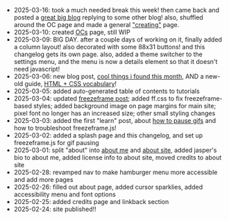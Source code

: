 - 2025-03-16: took a much needed break this week! then came back and posted a [great big blog](/blog/2025-03-16-from-scratch/) replying to some other blog! also, shuffled around the OC page and made a general ["creating"](/creating) page.
- 2025-03-10: created [OCs](/creating/ocs) page, still WIP
- 2025-03-09: BIG DAY. after a couple days of working on it, finally added a column layout! also decorated with some 88x31 buttons! and this changelog gets its own page. also, added a theme switcher to the settings menu, and the menu is now a details element so that it doesn't need javascript!
- 2025-03-06: new blog post, [cool things i found this month](/blog/cool-things-2025-02/), AND a new-old guide, [HTML + CSS vocabulary](/learn/vocabulary/)!
- 2025-03-05: added auto-generated table of contents to tutorials
- 2025-03-04: updated [freezeframe post](/learn/freezeframe); added ff.css to fix freezeframe-based styles; added background image on page margins for main site; pixel font no longer has an increased size; other small styling changes
- 2025-03-03: added the first "learn" post, about [how to pause gifs](/learn/freezeframe) and how to troubleshoot freezeframe.js! 
- 2025-03-02: added a splash page and this changelog, and set up freezeframe.js for gif pausing
- 2025-03-01: split "about" into [about me](/aboutme) and [about site](/site), added jasper's bio to about me, added license info to about site, moved credits to about site
- 2025-02-28: revamped nav to make hamburger menu more accessible and add more pages
- 2025-02-26: filled out about page, added cursor sparklies, added accessibility menu and font options
- 2025-02-25: added credits page and linkback section
- 2025-02-24: site published!!